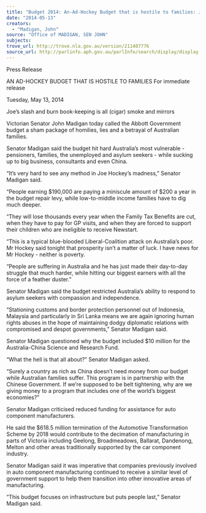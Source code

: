 ```yaml
---
title: "Budget 2014: An-Ad-Hockey Budget that is hostile to families: Joe's slash and burn book-keeping is all (cigar) smoke and mirrors"
date: "2014-05-13"
creators:
  - "Madigan, John"
source: "Office of MADIGAN, SEN JOHN"
subjects:
trove_url: http://trove.nla.gov.au/version/211407776
source_url: http://parlinfo.aph.gov.au/parlInfo/search/display/display.w3p;query=Id%3A%22media/pressrel/3165268%22
---
```


 

 

 

 

 

 

 

 

 

 

 

 Press Release 

 AN AD-HOCKEY BUDGET THAT IS HOSTILE TO FAMILIES  For immediate release 

 Tuesday, May 13, 2014   

 Joe’s slash and burn book-keeping is all (cigar) smoke and mirrors   

 Victorian Senator John Madigan today called the Abbott Government budget a sham package of  homilies, lies and a betrayal of Australian families.   

 Senator Madigan said the budget hit hard Australia’s most vulnerable - pensioners, families, the  unemployed and asylum seekers - while sucking up to big business, consultants and even China.   

 “It’s very hard to see any method in Joe Hockey’s madness,” Senator Madigan said.    

 “People earning $190,000 are paying a miniscule amount of $200 a year in the budget repair levy,  while low-to-middle income families have to dig much deeper.   

 “They will lose thousands every year when the Family Tax Benefits are cut, when they have to pay  for GP visits, and when they are forced to support their children who are ineligible to receive  Newstart.   

 “This is a typical blue-blooded Liberal-Coalition attack on Australia’s poor. Mr Hockey said  tonight that prosperity isn’t a matter of luck. I have news for Mr Hockey - neither is poverty.   

 “People are suffering in Australia and he has just made their day-to-day struggle that much  harder, while hitting our biggest earners with all the force of a feather duster.”   

 Senator Madigan said the budget restricted Australia’s ability to respond to asylum seekers with  compassion and independence.   

 “Stationing customs and border protection personnel out of Indonesia, Malaysia and particularly  in Sri Lanka means we are again ignoring human rights abuses in the hope of maintaining dodgy  diplomatic relations with compromised and despot  governments,” Senator Madigan said.   

 

 

 

 

 

 

 

 Senator Madigan questioned why the budget included $10 million for the Australia-China  Science and Research Fund.   

 “What the hell is that all about?” Senator Madigan asked.   

 “Surely a country as rich as China doesn’t need money from our budget while Australian  families suffer. This program is in partnership with the Chinese Government. If we’re  supposed to be belt tightening, why are we giving money to a program that includes one of  the world’s biggest economies?”   

 Senator Madigan criticised reduced funding for assistance for auto component  manufacturers.    

 He said the $618.5 million termination of the Automotive Transformation Scheme by 2018  would contribute to the decimation of manufacturing in parts of Victoria including Geelong,  Broadmeadows, Ballarat, Dandenong, Melton and other areas traditionally supported by the  car component industry.   

 Senator Madigan said it was imperative that companies previously involved in auto  component manufacturing continued to receive a similar level of government support to  help them transition into other innovative areas of manufacturing.   

 “This budget focuses on infrastructure but puts people last,” Senator Madigan said.    

 

 

 

 

 

